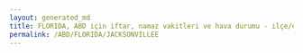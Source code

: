 ```yaml
---
layout: generated_md
title: FLORIDA, ABD için iftar, namaz vakitleri ve hava durumu - ilçe/eyalet seç
permalink: /ABD/FLORIDA/JACKSONVILLEE
---
```


<script type="text/javascript">
  var country = ABD;
  var city = FLORIDA;
  var state = JACKSONVILLEE;
  var lat = 72;
  var lon = 21;
</script>
